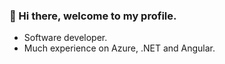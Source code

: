 ### 👋 Hi there, welcome to my profile.

- Software developer.
- Much experience on Azure, .NET and Angular.
